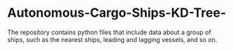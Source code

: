 # Autonomous-Cargo-Ships-KD-Tree-

The repository contains python files that include data about a group of ships, such as the nearest ships, leading and lagging vessels, and so on. 
